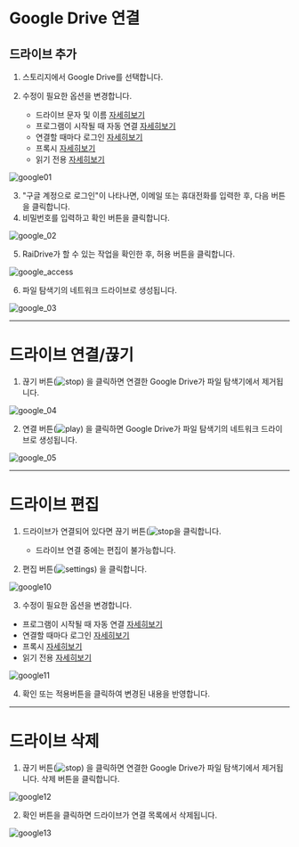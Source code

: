 # Google Drive 연결

## 드라이브 추가

1. 스토리지에서 Google Drive를 선택합니다.

2. 수정이 필요한 옵션을 변경합니다.

   - 드라이브 문자 및 이름 [자세히보기](https://github.com/bin1006/test/blob/master/drive_name.md)
   - 프로그램이 시작될 때 자동 연결 [자세히보기](https://github.com/bin1006/test/blob/master/automatic.md)
   - 연결할 때마다 로그인 [자세히보기](https://github.com/bin1006/test/blob/master/connection_login.md)
   - 프록시 [자세히보기](https://github.com/bin1006/test/blob/master/proxy.md#%ED%94%84%EB%A1%9D%EC%8B%9C-%EC%82%AC%EC%9A%A9)
   - 읽기 전용 [자세히보기](https://github.com/bin1006/test/blob/master/read.md)

![google01](/google01.png?raw=true) 

3. "구글 계정으로 로그인"이 나타나면, 이메일 또는 휴대전화를 입력한 후, 다음 버튼을 클릭합니다.
4. 비밀번호를 입력하고 확인 버튼을 클릭합니다.

![google_02](/google_02.PNG?raw=true)

5. RaiDrive가 할 수 있는 작업을 확인한 후, 허용 버튼을 클릭합니다.

![google_access](/google_access.PNG?raw=true)

6. 파일 탐색기의 네트워크 드라이브로 생성됩니다.

![google_03](/google_03.PNG?raw=true)


---


# 드라이브 연결/끊기

1. 끊기 버튼(![stop](/stop_icon1.png?raw=true)) 을 클릭하면 연결한 Google Drive가 파일 탐색기에서 제거됩니다.

![google_04](/google_04.PNG?raw=true)

2. 연결 버튼(![play](/play.png?raw=true)) 을 클릭하면 Google Drive가 파일 탐색기의 네트워크 드라이브로 생성됩니다.

![google_05](/google_05.PNG?raw=true)

---

# 드라이브 편집

1. 드라이브가 연결되어 있다면 끊기 버튼(![stop](/stop_icon1.png?raw=true)을 클릭합니다.
    - 드라이브 연결 중에는 편집이 불가능합니다.
   
2. 편집 버튼(![settings](/settings.png?raw=true)) 을 클릭합니다.

![google10](/google10.png?raw=true)

3. 수정이 필요한 옵션을 변경합니다.

  - 프로그램이 시작될 때 자동 연결 [자세히보기](https://github.com/bin1006/test/blob/master/automatic.md)
  - 연결할 때마다 로그인 [자세히보기](https://github.com/bin1006/test/blob/master/connection_login.md)
  - 프록시 [자세히보기](https://github.com/bin1006/test/blob/master/proxy.md#%ED%94%84%EB%A1%9D%EC%8B%9C-%EC%82%AC%EC%9A%A9)
  - 읽기 전용 [자세히보기](https://github.com/bin1006/test/blob/master/read.md)

![google11](/google11.PNG?raw=true)


4. 확인 또는 적용버튼을 클릭하여 변경된 내용을 반영합니다.


---  



# 드라이브 삭제

1. 끊기 버튼(![stop](/stop.png1?raw=true)) 을 클릭하면 연결한 Google Drive가 파일 탐색기에서 제거됩니다.
   삭제 버튼을 클릭합니다.

![google12](/google12.png?raw=true)

2. 확인 버튼을 클릭하면 드라이브가 연결 목록에서 삭제됩니다.

![google13](/google13.PNG?raw=true)
